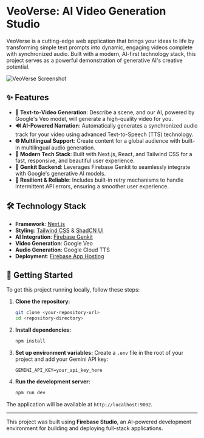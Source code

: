 # VeoVerse: AI Video Generation Studio

VeoVerse is a cutting-edge web application that brings your ideas to life by transforming simple text prompts into dynamic, engaging videos complete with synchronized audio. Built with a modern, AI-first technology stack, this project serves as a powerful demonstration of generative AI's creative potential.

![VeoVerse Screenshot](https://placehold.co/800x400.png?text=VeoVerse+UI)

## ✨ Features

- **📝 Text-to-Video Generation**: Describe a scene, and our AI, powered by Google's Veo model, will generate a high-quality video for you.
- **🔊 AI-Powered Narration**: Automatically generates a synchronized audio track for your video using advanced Text-to-Speech (TTS) technology.
- **🌐 Multilingual Support**: Create content for a global audience with built-in multilingual audio generation.
- **🚀 Modern Tech Stack**: Built with Next.js, React, and Tailwind CSS for a fast, responsive, and beautiful user experience.
- **🤖 Genkit Backend**: Leverages Firebase Genkit to seamlessly integrate with Google's generative AI models.
- **💪 Resilient & Reliable**: Includes built-in retry mechanisms to handle intermittent API errors, ensuring a smoother user experience.

## 🛠️ Technology Stack

- **Framework**: [Next.js](https://nextjs.org/)
- **Styling**: [Tailwind CSS](https://tailwindcss.com/) & [ShadCN UI](https://ui.shadcn.com/)
- **AI Integration**: [Firebase Genkit](https://firebase.google.com/docs/genkit)
- **Video Generation**: Google Veo
- **Audio Generation**: Google Cloud TTS
- **Deployment**: [Firebase App Hosting](https://firebase.google.com/docs/app-hosting)

## 🚀 Getting Started

To get this project running locally, follow these steps:

1.  **Clone the repository:**
    ```bash
    git clone <your-repository-url>
    cd <repository-directory>
    ```

2.  **Install dependencies:**
    ```bash
    npm install
    ```

3.  **Set up environment variables:**
    Create a `.env` file in the root of your project and add your Gemini API key:
    ```
    GEMINI_API_KEY=your_api_key_here
    ```

4.  **Run the development server:**
    ```bash
    npm run dev
    ```

The application will be available at `http://localhost:9002`.

---

This project was built using **Firebase Studio**, an AI-powered development environment for building and deploying full-stack applications.